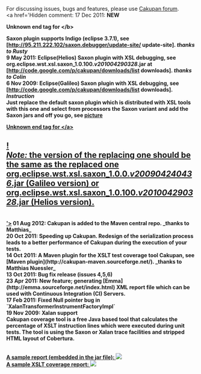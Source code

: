 For discussing issues, bugs and features, please use [Cakupan forum](http://groups.google.com/group/xslt_cakupan).<br />
<a href='Hidden comment: 
17 Dec 2011: <b>NEW

Unknown end tag for &lt;/b&gt;

 Saxon plugin supports Indigo (eclipse 3.7.1), see  [http://95.211.222.102/saxon.debugger/update-site/ update-site]. _thanks to Rusty_ <br/>
9 May 2011: Eclipse(Helios) Saxon plugin with XSL debugging, see org.eclipse.wst.xsl.saxon_1.0.100.*v201004290328*.jar at [http://code.google.com/p/cakupan/downloads/list downloads]. _thanks to Colin_<br/>
6 Nov 2009: Eclipse(Galileo) Saxon plugin with XSL debugging, see [http://code.google.com/p/cakupan/downloads/list downloads].<br/>
_Instruction_<br/>
Just replace the default saxon plugin which is distributed with XSL tools with this one and select from processors the Saxon variant and add the Saxon jars and off you go, see <a href="http://cakupan.googlecode.com/files/saxon_debug_procs.gif">picture

Unknown end tag for &lt;/a&gt;

!<br/>
_Note:_ the version of the replacing one should be the same as the replaced one  org.eclipse.wst.xsl.saxon_1.0.0.*v200904240436*.jar (Galileo version) or org.eclipse.wst.xsl.saxon_1.0.100.*v201004290328*.jar (Helios version).
----
<br/>
'></a>
01 Aug 2012: Cakupan is added to the Maven central repo. _thanks to Matthias_ <br />
20 Oct 2011: Speeding up Cakupan. Redesign of the serialization process leads to a better performance of Cakupan during the execution of your tests.<br />
14 Oct 2011: A Maven plugin for the XSLT test coverage tool Cakupan, see [Maven plugin](http://cakupan-maven.sourceforge.net/). _thanks to Matthias Nuessler_<br />
13 Oct 2011: Bug fix release (issues 4,5,6)<br />
23 Apr 2011: New feature; generating [Emma](http://emma.sourceforge.net/index.html) XML report file which can be used with Continuous Integration (CI) Servers.
<br />
17 Feb 2011: Fixed Null pointer bug in `XalanTransformerInstrumentFactoryImpl`
<br />
19 Nov 2009: Xalan support <br />
Cakupan coverage tool is a free Java based tool that calculates the percentage of XSLT instruction lines which were executed during unit tests. The tool is using the Saxon or Xalan trace facilities and stripped HTML layout of Cobertura.
<br />
<a href='Hidden comment: 
<br/>
You can donate to the project and finance our cost.<br/>
<a href="https://www.paypal.com/cgi-bin/webscr?cmd=_donations&business=3NWCBGPFEABFJ&lc=NL&item_name=Cakupan&currency_code=EUR&bn=PP%2dDonationsBF%3abtn_donate_SM%2egif%3aNonHosted"><img src="https://www.paypalobjects.com/en_US/i/btn/btn_donate_SM.gif" border="0" name="submit" alt="PayPal - The safer, easier way to pay online!"/>

Unknown end tag for &lt;/a&gt;


'></a>
<br />

A sample report (embedded in the jar file):
<img src='http://cakupan.googlecode.com/svn/trunk/cakupan/images/cakupan_summary.gif' />
<br />
A sample XSLT coverage report:
<img src='http://cakupan.googlecode.com/svn/trunk/cakupan/images/cakupan_coverage.gif' />
<br />